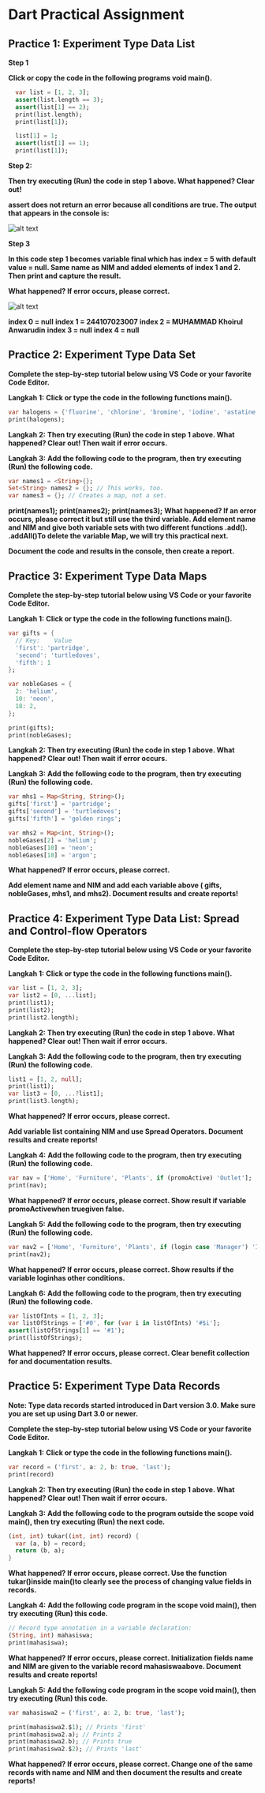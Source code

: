 # Dart Practical Assignment

## Practice 1: Experiment Type Data List

**Step 1**

**Click or copy the code in the following programs void main().**
```dart
  var list = [1, 2, 3];
  assert(list.length == 3);
  assert(list[1] == 2);
  print(list.length);
  print(list[1]);

  list[1] = 1;
  assert(list[1] == 1);
  print(list[1]);
```

**Step 2:**

**Then try executing (Run) the code in step 1 above. What happened? Clear out!**

**assert does not return an error because all conditions are true. The output that appears in the console is:**

![alt text](img/image1.png)

**Step 3**

**In this code step 1 becomes variable final which has index = 5 with default value = null. Same name as NIM and added elements of index 1 and 2. Then print and capture the result.**

**What happened? If error occurs, please correct.**

![alt text](img/image2.png)

**index 0 = null**
**index 1 = 244107023007**
**index 2 = MUHAMMAD Khoirul Anwarudin**
**index 3 = null**
**index 4 = null**

## Practice 2: Experiment Type Data Set

**Complete the step-by-step tutorial below using VS Code or your favorite Code Editor.**

**Langkah 1:**
**Click or type the code in the following functions main().**
```dart
var halogens = {'fluorine', 'chlorine', 'bromine', 'iodine', 'astatine'};
print(halogens);
```

**Langkah 2:**
**Then try executing (Run) the code in step 1 above. What happened? Clear out! Then wait if error occurs.**

**Langkah 3:**
**Add the following code to the program, then try executing (Run) the following code.**
```dart
var names1 = <String>{};
Set<String> names2 = {}; // This works, too.
var names3 = {}; // Creates a map, not a set.
```

**print(names1);**
**print(names2);**
**print(names3);**
**What happened? If an error occurs, please correct it but still use the third variable. Add element name and NIM and give both variable sets with two different functions .add(). .addAll()To delete the variable Map, we will try this practical next.**

**Document the code and results in the console, then create a report.**


## Practice 3: Experiment Type Data Maps
**Complete the step-by-step tutorial below using VS Code or your favorite Code Editor.**

**Langkah 1:**
**Click or type the code in the following functions main().**

```dart
var gifts = {
  // Key:    Value
  'first': 'partridge',
  'second': 'turtledoves',
  'fifth': 1
};

var nobleGases = {
  2: 'helium',
  10: 'neon',
  18: 2,
};

print(gifts);
print(nobleGases);
```

**Langkah 2:**
**Then try executing (Run) the code in step 1 above. What happened? Clear out! Then wait if error occurs.**

**Langkah 3:**
**Add the following code to the program, then try executing (Run) the following code.**

```dart
var mhs1 = Map<String, String>();
gifts['first'] = 'partridge';
gifts['second'] = 'turtledoves';
gifts['fifth'] = 'golden rings';

var mhs2 = Map<int, String>();
nobleGases[2] = 'helium';
nobleGases[10] = 'neon';
nobleGases[18] = 'argon';
```

**What happened? If error occurs, please correct.**

**Add element name and NIM and add each variable above ( gifts, nobleGases, mhs1, and mhs2). Document results and create reports!**


## Practice 4: Experiment Type Data List: Spread and Control-flow Operators
**Complete the step-by-step tutorial below using VS Code or your favorite Code Editor.**

**Langkah 1:**
**Click or type the code in the following functions main().**

```dart
var list = [1, 2, 3];
var list2 = [0, ...list];
print(list1);
print(list2);
print(list2.length);
```

**Langkah 2:**
**Then try executing (Run) the code in step 1 above. What happened? Clear out! Then wait if error occurs.**

**Langkah 3:**
**Add the following code to the program, then try executing (Run) the following code.**

```dart
list1 = [1, 2, null];
print(list1);
var list3 = [0, ...?list1];
print(list3.length);
```

**What happened? If error occurs, please correct.**

**Add variable list containing NIM and use Spread Operators. Document results and create reports!**

**Langkah 4:**
**Add the following code to the program, then try executing (Run) the following code.**


```dart
var nav = ['Home', 'Furniture', 'Plants', if (promoActive) 'Outlet'];
print(nav);
```

**What happened? If error occurs, please correct. Show result if variable promoActivewhen truegiven false.**

**Langkah 5:**
**Add the following code to the program, then try executing (Run) the following code.**


```dart
var nav2 = ['Home', 'Furniture', 'Plants', if (login case 'Manager') 'Inventory'];
print(nav2);
```

**What happened? If error occurs, please correct. Show results if the variable loginhas other conditions.**

**Langkah 6:**
**Add the following code to the program, then try executing (Run) the following code.**

```dart
var listOfInts = [1, 2, 3];
var listOfStrings = ['#0', for (var i in listOfInts) '#$i'];
assert(listOfStrings[1] == '#1');
print(listOfStrings);
```

**What happened? If error occurs, please correct. Clear benefit collection for and documentation results.**


## Practice 5: Experiment Type Data Records
**Note: Type data records started introduced in Dart version 3.0. Make sure you are set up using Dart 3.0 or newer.**

**Complete the step-by-step tutorial below using VS Code or your favorite Code Editor.**

**Langkah 1:**
**Click or type the code in the following functions main().**

```dart
var record = ('first', a: 2, b: true, 'last');
print(record)
```

**Langkah 2:**
**Then try executing (Run) the code in step 1 above. What happened? Clear out! Then wait if error occurs.**

**Langkah 3:**
**Add the following code to the program outside the scope void main(), then try executing (Run) the next code.**

```dart
(int, int) tukar((int, int) record) {
  var (a, b) = record;
  return (b, a);
}
```

**What happened? If error occurs, please correct. Use the function tukar()inside main()to clearly see the process of changing value fields in records.**

**Langkah 4:**
**Add the following code program in the scope void main(), then try executing (Run) this code.**

```dart
// Record type annotation in a variable declaration:
(String, int) mahasiswa;
print(mahasiswa);
```

**What happened? If error occurs, please correct. Initialization fields name and NIM are given to the variable record mahasiswaabove. Document results and create reports!**

**Langkah 5:**
**Add the following code program in the scope void main(), then try executing (Run) this code.**

```dart
var mahasiswa2 = ('first', a: 2, b: true, 'last');

print(mahasiswa2.$1); // Prints 'first'
print(mahasiswa2.a); // Prints 2
print(mahasiswa2.b); // Prints true
print(mahasiswa2.$2); // Prints 'last'
```
**What happened? If error occurs, please correct. Change one of the same records with name and NIM and then document the results and create reports!**